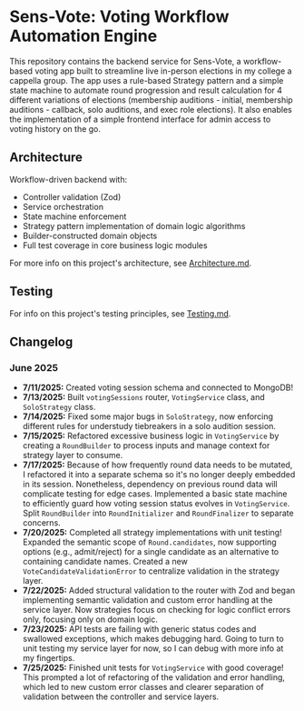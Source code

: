 # Sens-Vote: Voting Workflow Automation Engine

This repository contains the backend service for Sens-Vote, a workflow-based voting app built to streamline live in-person elections in my college a cappella group. The app uses a rule-based Strategy pattern and a simple state machine to automate round progression and result calculation for 4 different variations of elections (membership auditions - initial, membership auditions - callback, solo auditions, and exec role elections). It also enables the implementation of a simple frontend interface for admin access to voting history on the go.

## Architecture

Workflow-driven backend with:
- Controller validation (Zod)
- Service orchestration
- State machine enforcement
- Strategy pattern implementation of domain logic algorithms
- Builder-constructed domain objects
- Full test coverage in core business logic modules

For more info on this project's architecture, see [Architecture.md](docs/Architecture.md).

## Testing

For info on this project's testing principles, see [Testing.md](docs/Testing.md).

## Changelog

### June 2025

- **7/11/2025:** Created voting session schema and connected to MongoDB!
- **7/13/2025:** Built `votingSessions` router, `VotingService` class, and `SoloStrategy` class.
- **7/14/2025:** Fixed some major bugs in `SoloStrategy`, now enforcing different rules for understudy tiebreakers in a solo audition session.
- **7/15/2025:** Refactored excessive business logic in `VotingService` by creating a `RoundBuilder` to process inputs and manage context for strategy layer to consume.
- **7/17/2025:** Because of how frequently round data needs to be mutated, I refactored it into a separate schema so it's no longer deeply embedded in its session. Nonetheless, dependency on previous round data will complicate testing for edge cases. Implemented a basic state machine to efficiently guard how voting session status evolves in `VotingService`. Split `RoundBuilder` into `RoundInitializer` and `RoundFinalizer` to separate concerns.
- **7/20/2025:** Completed all strategy implementations with unit testing! Expanded the semantic scope of `Round.candidates`, now supporting options (e.g., admit/reject) for a single candidate as an alternative to containing candidate names. Created a new `VoteCandidateValidationError` to centralize validation in the strategy layer.
- **7/22/2025:** Added structural validation to the router with Zod and began implementing semantic validation and custom error handling at the service layer. Now strategies focus on checking for logic conflict errors only, focusing only on domain logic.
- **7/23/2025:** API tests are failing with generic status codes and swallowed exceptions, which makes debugging hard. Going to turn to unit testing my service layer for now, so I can debug with more info at my fingertips.
- **7/25/2025:** Finished unit tests for `VotingService` with good coverage! This prompted a lot of refactoring of the validation and error handling, which led to new custom error classes and clearer separation of validation between the controller and service layers.
